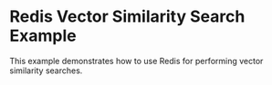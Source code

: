 # Redis Vector Similarity Search Example

This example demonstrates how to use Redis for performing vector similarity searches.